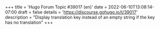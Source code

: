 +++
title = 'Hugo Forum Topic #39017 (en)'
date = 2022-06-10T13:08:14-07:00
draft = false
details = 'https://discourse.gohugo.io/t/39017'
description = "Display translation key instead of an empty string if the key has no translation"
+++
